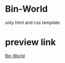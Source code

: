 # Bin-World
only html and css template 
# preview link
[Bin World](https://mr-0-bin.github.io/Bin-World/)
